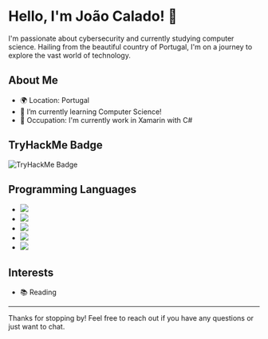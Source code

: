 # Hello, I'm João Calado! 👋

I'm passionate about cybersecurity and currently studying computer science. Hailing from the beautiful country of Portugal, I'm on a journey to explore the vast world of technology.

## About Me

- 🌍 Location: Portugal
- 🌱 I’m currently learning Computer Science!
- 💼 Occupation: I'm currently work in Xamarin with C#


## TryHackMe Badge

![TryHackMe Badge](https://tryhackme-badges.s3.amazonaws.com/Gusion.0.png)

## Programming Languages

  - ![](https://img.shields.io/badge/-Java-orange?style=for-the-badge&logo=java&logoColor=white)
  - ![](https://img.shields.io/badge/-JavaScript-yellow?style=for-the-badge&logo=javascript&logoColor=white)
  - ![](https://img.shields.io/badge/-PHP-purple?style=for-the-badge&logo=php&logoColor=white)
  - ![](https://img.shields.io/badge/-HTML-blue?style=for-the-badge&logo=html5&logoColor=white)
  - ![](https://img.shields.io/badge/-CSS-blueviolet?style=for-the-badge&logo=css3&logoColor=white)



## Interests

- 📚 Reading

---

Thanks for stopping by! Feel free to reach out if you have any questions or just want to chat.
